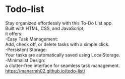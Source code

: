 # Todo-list
Stay organized effortlessly with this To-Do List app.<br>
Built with HTML, CSS, and JavaScript, <br>
it offers: <br>
-Easy Task Management:<br>
  Add, check off, or delete tasks with a simple click.<br>
-Persistent Storage:<br>
  Your tasks are automatically saved using LocalStorage.<br>
-Minimalist Design:<br> 
a clutter-free interface for seamless task management.<br>
https://manarmh02.github.io/todo-list/

